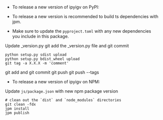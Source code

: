 - To release a new version of ipyigv on PyPI:

* To release a new version is recommended to build ts dependencies with jpm.

* Make sure to update the `pyproject.toml` with any new dependencies you include in this package.

Update \_version.py
git add the \_version.py file and git commit


```
python setup.py sdist upload
python setup.py bdist_wheel upload
git tag -a X.X.X -m 'comment'
```

git add and git commit
git push
git push --tags

- To release a new version of ipyigv on NPM:

Update `js/package.json` with new npm package version

```
# clean out the `dist` and `node_modules` directories
git clean -fdx
jpm install
jpm publish
```